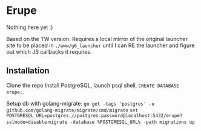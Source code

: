 # Erupe

Nothing here yet :)

Based on the TW version. Requires a local mirror of the original launcher site to be placed in `./www/g6_launcher` until I can RE the launcher and figure out which JS callbacks it requires.


## Installation
Clone the repo
Install PostgreSQL, launch psql shell, `CREATE DATABASE erupe;`.

Setup db with golang-migrate:
`go get -tags 'postgres' -u github.com/golang-migrate/migrate/cmd/migrate`
`set POSTGRESQL_URL=postgres://postgres:password@localhost:5432/erupe?sslmode=disable`
`migrate -database %POSTGRESQL_URL% -path migrations up`
